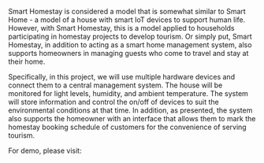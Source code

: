 Smart Homestay is considered a model that is somewhat similar to Smart Home - a model of a house with smart IoT devices to support human life. However, with Smart Homestay, this is a model applied to households participating in homestay projects to develop tourism. Or simply put, Smart Homestay, in addition to acting as a smart home management system, also supports homeowners in managing guests who come to travel and stay at their home.

Specifically, in this project, we will use multiple hardware devices and connect them to a central management system. The house will be monitored for light levels, humidity, and ambient temperature. The system will store information and control the on/off of devices to suit the environmental conditions at that time. In addition, as presented, the system also supports the homeowner with an interface that allows them to mark the homestay booking schedule of customers for the convenience of serving tourism.

For demo, please visit:
